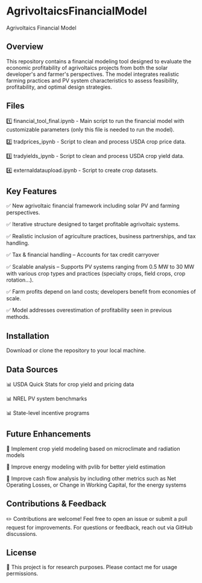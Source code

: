 # AgrivoltaicsFinancialModel
Agrivoltaics Financial Model

## Overview
This repository contains a financial modeling tool designed to evaluate the economic profitability of agrivoltaics projects from both the solar developer's and farmer's perspectives. The model integrates realistic farming practices and PV system characteristics to assess feasibility, profitability, and optimal design strategies.

## Files

1️⃣ financial_tool_final.ipynb - Main script to run the financial model with customizable parameters (only this file is needed to run the model).

2️⃣ tradprices_ipynb - Script to clean and process USDA crop price data.

3️⃣ tradyields_ipynb - Script to clean and process USDA crop yield data.

4️⃣ externaldataupload.ipynb - Script to create crop datasets.


## Key Features
✅ New agrivoltaic financial framework including solar PV and farming perspectives.

✅ Iterative structure designed to target profitable agrivoltaic systems.

✅ Realistic inclusion of agriculture practices, business partnerships, and tax handling.

✅ Tax & financial handling – Accounts for tax credit carryover

✅ Scalable analysis – Supports PV systems ranging from 0.5 MW to 30 MW with various crop types and practices (specialty crops, field crops, crop rotation...).

✅ Farm profits depend on land costs; developers benefit from economies of scale.

✅ Model addresses overestimation of profitability seen in previous methods.

## Installation
Download or clone the repository to your local machine.

## Data Sources
📊 USDA Quick Stats for crop yield and pricing data

📊 NREL PV system benchmarks

📊 State-level incentive programs

## Future Enhancements
🚀 Implement crop yield modeling based on microclimate and radiation models

🚀 Improve energy modeling with pvlib for better yield estimation

🚀 Improve cash flow analysis by including other metrics such as Net Operating Losses, or Change in Working Capital, for the energy systems

## Contributions & Feedback
✏️ Contributions are welcome! Feel free to open an issue or submit a pull request for improvements. For questions or feedback, reach out via GitHub discussions.

## License
📜 This project is for research purposes. Please contact me for usage permissions.
